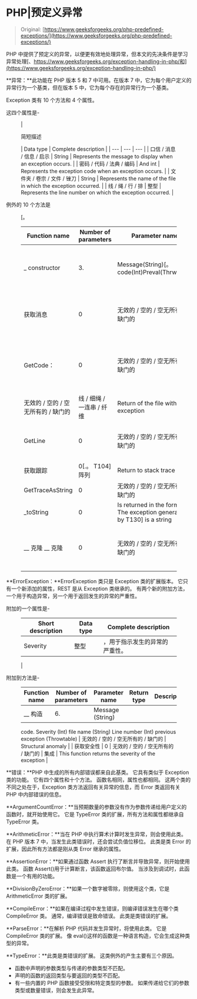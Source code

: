 # PHP|预定义异常

> Original: [https://www.geeksforgeeks.org/php-predefined-exceptions/](https://www.geeksforgeeks.org/php-predefined-exceptions/)

PHP 中提供了预定义的异常，以便更有效地处理异常，但本文的先决条件是学习异常处理[、https://www.geeksforgeeks.org/exception-handling-in-php/和](https://www.geeksforgeeks.org/exception-handling-in-php/)

**异常：**此功能在 PHP 版本 5 和 7 中可用。在版本 7 中，它为每个用户定义的异常行为一个基类，但在版本 5 中，它为每个存在的异常行为一个基类。

Exception 类有 10 个方法和 4 个属性。

这四个属性是-

<figure class="table">

| 

简短描述

 | Data type | Complete description |
| --- | --- | --- |
| 口信 / 消息 / 信息 / 启示 | String | Represents the message to display when an exception occurs. |
| 密码 / 代码 / 法典 / 编码 | And int | Represents the exception code when an exception occurs. |
| 文件夹 / 卷宗 / 文件 / 锉刀 | String | Represents the name of the file in which the exception occurred. |
| 线 / 绳 / 行 / 排 | 整型 | Represents the line number on which the exception occurred. |

</figure>

例外的 10 个方法是

<figure class="table">[。

| Function name | Number of parameters | Parameter name | Return type | Description |
| --- | --- | --- | --- | --- |
| _ constructor | 3. | Message(String)[。code(Int)Preval(Thrwtable) | 无效的 / 空的 / 空无所有的 / 缺门的 | Structural anomaly |
| 获取消息 | 0 | 无效的 / 空的 / 空无所有的 / 缺门的 | 细绳 | 返回异常发生时要显示的消息。 T50]get 上一次 | 0 | 无效的 / 空的 / 空无所有的 / 缺门的 | Can be thrown | Returns the previous exception |
| GetCode： | 0 | 无效的 / 空的 / 空无所有的 / 缺门的 | 混合的 / 搀和的 / 形形色色的 / 弄糊涂的 | Generated exception code |
| 无效的 / 空的 / 空无所有的 / 缺门的 | 线 / 细绳 / 一连串 / 纤维 | Return of the file with exception |
| GetLine | 0 | 无效的 / 空的 / 空无所有的 / 缺门的 | 集成 | The line number of the exception is returned. |
| 获取跟踪 | 0[.。 T104]阵列 | Return to stack trace |
| GetTraceAsString | 0 | 无效的 / 空的 / 空无所有的 / 缺门的 | 细绳 | Stack trace with string |
| _toString | 0 | Is returned in the form of. The exception generated by T130] is a string |
| __ 克隆 __ 克隆 | 0 | 无效的 / 空的 / 空无所有的 / 缺门的 | 无效的 / 空的 / 空无所有的 / 缺门的 | Is returned in the form of. The generated exception is cloned |

</figure>

**ErrorException：**ErrorException 类只是 Exception 类的扩展版本。 它只有一个新添加的属性，REST 是从 Exception 类继承的。 有两个新的附加方法，一个用于构造异常，另一个用于返回发生的异常的严重性。

附加的一个属性是-

<figure class="table">

| Short description | Data type | Complete description |
| --- | --- | --- |
| Severity | 整型 | ，用于指示发生的异常的严重性。

 |

</figure>

附加到方法是-

<figure class="table">

| Function name | Number of parameters | Parameter name | Return type | Description |
| --- | --- | --- | --- | --- |
| __ 构造 | 6. | Message (String)
code.
Severity (Int)
file name (String)
Line number (Int)
previous exception (Throwtable) | 无效的 / 空的 / 空无所有的 / 缺门的 | Structural anomaly |
| 获取安全性 | 0 | 无效的 / 空的 / 空无所有的 / 缺门的 | 集成 | This function returns the severity of the exception |

</figure>

**错误：**PHP 中生成的所有内部错误都来自此基类。 它具有类似于 Exception 类的功能。 它有四个属性和十个方法。 函数名相同，属性也都相同。 这两个类的不同之处在于，Exception 类方法返回有关异常的信息，而 Error 类返回有关 PHP 中内部错误的信息。

**ArgumentCountError：**当预期数量的参数没有作为参数传递给用户定义的函数时，就开始使用它。 它是 TypeError 类的扩展，所有方法和属性都继承自 TypeError 类。

**ArithmeticError：**当在 PHP 中执行算术计算时发生异常，则会使用此类。 在 PHP 版本 7 中，当发生此类错误时，还会尝试负值位移位。 此类是类 Error 的扩展，因此所有方法都是刚从类 Error 继承的属性。

**AssertionError：**如果通过函数 Assert 执行了断言并导致异常，则开始使用此类。 函数 Assert()用于计算断言，该函数返回布尔值。 当涉及到调试时，此函数是一个有用的功能。

**DivisionByZeroError：**如果一个数字被零除，则使用这个类，它是 ArithmeticError 类的扩展。

**CompileError：**如果在编译过程中发生错误，则编译错误发生在哪个类 CompileError 类。 通常，编译错误是致命错误。 此类是类错误的扩展。

**ParseError：**在解析 PHP 代码并发生异常时，将使用此类。 它是 CompileError 类的扩展。 像 eval()这样的函数是一种语言构造，它会生成这种类型的异常。

**TypeError：**此类是类错误的扩展。 这类例外的产生主要有三个原因。

*   函数中声明的参数类型与传递的参数类型不匹配。
*   声明的函数的返回类型与要返回的类型不匹配。
*   有一些内置的 PHP 函数接受受限和特定类型的参数。 如果传递给它们的参数类型或数量错误，则会发生此异常。